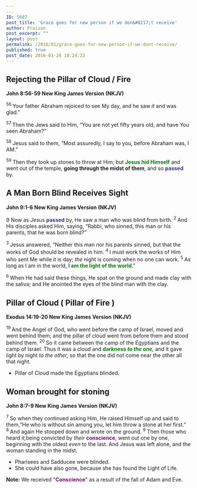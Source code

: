 ```yaml
---
---
ID: 5607
post_title: 'Grace goes for new person if we don&#8217;t receive'
author: Praison
post_excerpt: ""
layout: post
permalink: /2016/01/grace-goes-for-new-person-if-we-dont-receive/
published: true
post_date: 2016-01-26 18:24:22
---
```

<h2><strong>Rejecting the Pillar of Cloud / Fire</strong></h2>
<strong><span class="passage-display-bcv">John 8:56-59
</span><span class="passage-display-version">New King James Version (NKJV)</span></strong>

<span id="en-NKJV-26438" class="text John-8-56"><sup class="versenum">56 </sup><span class="woj">Your father Abraham rejoiced to see My day, and he saw <i>it</i> and was glad.”</span></span>

<span id="en-NKJV-26439" class="text John-8-57"><sup class="versenum">57 </sup>Then the Jews said to Him, “You are not yet fifty years old, and have You seen Abraham?”</span>

<span id="en-NKJV-26440" class="text John-8-58"><sup class="versenum">58 </sup>Jesus said to them, <span class="woj">“Most assuredly, I say to you, before Abraham was, I AM.”</span></span>

<span id="en-NKJV-26441" class="text John-8-59"><sup class="versenum">59 </sup>Then they took up stones to throw at Him; but <span style="color: #008000;"><strong>Jesus hid Himself</strong></span> and went out of the temple, <strong>going through the midst of them</strong>, and so <span style="color: #333399;"><strong>passed</strong> </span>by.</span>
<h2><strong><span id="en-NKJV-26442" class="text John-9-1">A Man Born Blind Receives Sight</span></strong></h2>
<strong><span class="passage-display-bcv">John 9:1-6
</span><span class="passage-display-version">New King James Version (NKJV)</span></strong>
<p class="chapter-1"><span class="text John-9-1"><span class="chapternum">9 </span>Now as <i>Jesus</i> <span style="color: #333399;"><strong>passed</strong> </span>by, He saw a man who was blind from birth. </span><span id="en-NKJV-26443" class="text John-9-2"><sup class="versenum">2 </sup>And His disciples asked Him, saying, “Rabbi, who sinned, this man or his parents, that he was born blind?”</span></p>
<span id="en-NKJV-26444" class="text John-9-3"><sup class="versenum">3 </sup>Jesus answered, <span class="woj">“Neither this man nor his parents sinned, but that the works of God should be revealed in him.</span> </span><span id="en-NKJV-26445" class="text John-9-4"><sup class="versenum">4 </sup><span class="woj">I</span><span class="woj"> must work the works of Him who sent Me while it is day; <i>the</i> night is coming when no one can work.</span> </span><span id="en-NKJV-26446" class="text John-9-5"><sup class="versenum">5 </sup><span class="woj">As long as I am in the world, <span style="color: #008000;"><strong>I am the light of the world</strong></span>.”</span></span>

<span id="en-NKJV-26447" class="text John-9-6"><sup class="versenum">6 </sup>When He had said these things, He spat on the ground and made clay with the saliva; and He anointed the eyes of the blind man with the clay.</span>
<h2><strong>Pillar of Cloud ( Pillar of Fire )</strong></h2>
<strong><span class="passage-display-bcv">Exodus 14:19-20
</span><span class="passage-display-version">New King James Version (NKJV)</span></strong>

<span id="en-NKJV-1909" class="text Exod-14-19"><sup class="versenum">19 </sup>And the Angel of God, who went before the camp of Israel, moved and went behind them; and the pillar of cloud went from before them and stood behind them. </span><span id="en-NKJV-1910" class="text Exod-14-20"><sup class="versenum">20 </sup>So it came between the camp of the Egyptians and the camp of Israel. Thus it was a cloud and <span style="color: #008000;"><strong>darkness </strong></span><i><span style="color: #008000;"><strong>to the one</strong></span>,</i> and it gave light by night <i>to the other,</i> so that the one did not come near the other all that night.</span>
<ul>
	<li>Pillar of Cloud made the Egyptians blinded.</li>
</ul>
<h2><strong>Woman brought for stoning</strong></h2>
<strong><span class="passage-display-bcv">John 8:7-9
</span><span class="passage-display-version">New King James Version (NKJV)</span></strong>

<span id="en-NKJV-26389" class="text John-8-7"><sup class="versenum">7 </sup>So when they continued asking Him, He raised Himself up and said to them,<span class="woj">“He who is without sin among you, let him throw a stone at her first.”</span> </span><span id="en-NKJV-26390" class="text John-8-8"><sup class="versenum">8 </sup>And again He stooped down and wrote on the ground. </span><span id="en-NKJV-26391" class="text John-8-9"><sup class="versenum">9 </sup>Then those who heard <i>it,</i>being convicted by <i>their</i> <span style="color: #800080;"><strong>conscience</strong></span>, went out one by one, beginning with the oldest <i>even</i> to the last. And Jesus was left alone, and the woman standing in the midst.</span>
<ul>
	<li>Pharisees and Sadducee were blinded.</li>
	<li>She could have also gone, because she has found the Light of Life.</li>
</ul>
<strong>Note:</strong> We received "<strong><span style="color: #800080;">Conscience</span></strong>" as a result of the fall of Adam and Eve.